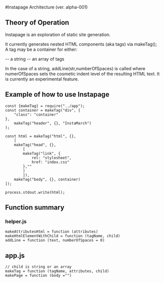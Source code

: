 #Instapage Architecture (ver. alpha-001)

## Theory of Operation
Instapage is an exploration of static site generation.

It currently generates nested HTML components
(aka tags) via makeTag();  A tag may be a container for either:

-- a string
-- an array of tags

In the case of a string, addLine(str,numberOfSpaces) is called where
numerOfSpaces sets the cosmetic indent level of the resulting HTML text.
It is currently an experimental feature.

## Example of how to use Instapage
    const {makeTag} = require("../app");
    const container = makeTag("div", {
        "class": "container"
    },
        makeTag("header", {}, "InstaMarch")
    );

    const html = makeTag("html", {},
        [
        makeTag("head", {},
            [
            makeTag("link", {
                rel: "stylesheet",
                href: "index.css"
            },""
            )
            ]),
        makeTag("body", {}, container)
    ]);

    process.stdout.write(html);

## Function summary

### helper.js
    makeAttributesHtml = function (attributes)
    makeHtmlElementWithChild = function (tagName, child)
    addLine = function (text, numberOfSpaces = 0)

## app.js
    // child is string or an array
    makeTag = function (tagName, attributes, child)
    makePage = function (body ="")
